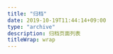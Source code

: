 ```yaml
---
title: "归档"
date: 2019-10-19T11:44:14+09:00
type: "archive"
description: 归档页面列表
titleWrap: wrap
---
```


